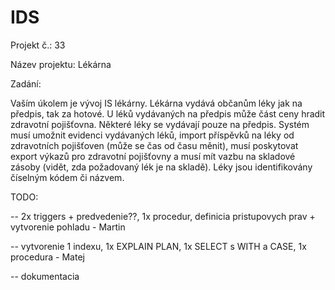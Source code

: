 # IDS

Projekt č.: 33

Název projektu: Lékárna

Zadání:

Vaším úkolem je vývoj IS lékárny. Lékárna vydává občanům léky jak na předpis, tak za hotové. U léků vydávaných na předpis může část ceny hradit zdravotní pojišťovna. Některé léky se vydávají pouze na předpis. Systém musí umožnit evidenci vydávaných léků, import příspěvků na léky od zdravotních pojišťoven (může se čas od času měnit), musí poskytovat export výkazů pro zdravotní pojišťovny a musí mít vazbu na skladové zásoby (vidět, zda požadovaný lék je na skladě). Léky jsou identifikovány číselným kódem či názvem.

TODO:

-- 2x triggers + predvedenie??, 1x procedur, definicia pristupovych prav + vytvorenie pohladu - Martin 

-- vytvorenie 1 indexu, 1x EXPLAIN PLAN, 1x SELECT s WITH a CASE, 1x procedura - Matej

-- dokumentacia    
